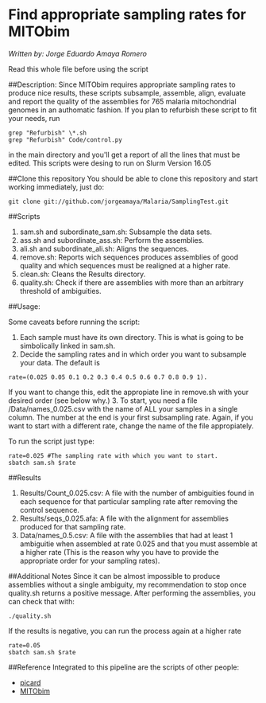 # Find appropriate sampling rates for MITObim 
*Written by: Jorge Eduardo Amaya Romero*

Read this whole file before using the script

##Description: 
Since MITObim requires appropriate sampling rates to produce nice results, these scripts subsample, assemble, align, evaluate and report the quality of the assemblies for 765 malaria mitochondrial genomes in an authomatic fashion. If you plan to refurbish these script to fit your needs, run 
```
grep "Refurbish" \*.sh
grep "Refurbish" Code/control.py
```
in the main directory and you'll get a report of all the lines that must be edited. This scripts were desing to run on Slurm Version 16.05

##Clone this repository
You should be able to clone this repository and start working immediately, just do:

```
git clone git://github.com/jorgeamaya/Malaria/SamplingTest.git
```

##Scripts

1. sam.sh and subordinate\_sam.sh: Subsample the data sets.
2. ass.sh and subordinate\_ass.sh: Perform the assemblies. 
3. ali.sh and subordinate\_ali.sh: Aligns the sequences.
4. remove.sh: Reports wich sequences produces assemblies of good quality and which sequences must be realigned at a higher rate.
5. clean.sh: Cleans the Results directory.
6. quality.sh: Check if there are assemblies with more than an arbitrary threshold of ambiguities.

##Usage:

Some caveats before running the script:
1. Each sample must have its own directory. This is what is going to be simbolically linked in sam.sh.
2. Decide the sampling rates and in which order you want to subsample your data. The default is 

```
rate=(0.025 0.05 0.1 0.2 0.3 0.4 0.5 0.6 0.7 0.8 0.9 1). 
```

If you want to change this, edit the appropiate line in remove.sh with your desired order (see below why.)
3. To start, you need a file /Data/names\_0.025.csv with the name of ALL your samples in a single column. The number at the end is your first subsampling rate. Again, if you want to start with a different rate, change the name of the file appropiately.

To run the script just type:

```
rate=0.025 #The sampling rate with which you want to start.
sbatch sam.sh $rate
```

##Results

1. Results/Count\_0.025.csv: A file with the number of ambiguities found in each sequence for that particular sampling rate after removing the control sequence.
2. Results/seqs\_0.025.afa: A file with the alignment for assemblies produced for that sampling rate.
3. Data/names\_0.5.csv: A file with the assemblies that had at least 1 ambiguitie when assembled at rate 0.025 and that you must assemble at a higher rate (This is the reason why you have to provide the appropriate order for your sampling rates).

##Additional Notes
Since it can be almost impossible to produce assemblies without a single ambiguity, my recommendation to stop once quality.sh returns a positive message. After performing the assemblies, you can check that with:

```
./quality.sh
```

If the results is negative, you can run the process again at a higher rate

```
rate=0.05
sbatch sam.sh $rate
```

##Reference
Integrated to this pipeline are the scripts of other people:

* [picard](https://github.com/broadinstitute/picard)
* [MITObim](https://github.com/chrishah/MITObim)
